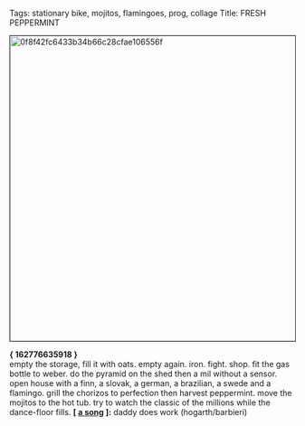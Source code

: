 Tags: stationary bike, mojitos, flamingoes, prog, collage
Title: FRESH PEPPERMINT
  
<img src="https://objects.hbvu.su/blotpix/2017/07/08.jpeg" width=540 height=540 alt="0f8f42fc6433b34b66c28cfae106556f" border=1></p>
**{ 162776635918 }**  
empty the storage, fill it with oats. empty again. iron. fight. shop. fit the gas bottle to weber. do the pyramid on the shed then a mil without a sensor. open house with a finn, a slovak, a german, a brazilian, a swede and a flamingo. grill the chorizos to perfection then harvest peppermint. move the mojitos to the hot tub. try to watch the classic of the millions while the dance-floor fills.
**[ [a song](https://www.youtube.com/watch?v=kITGEifisRs) ]:** daddy does work (hogarth/barbieri)